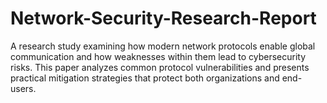# Network-Security-Research-Report
 A research study examining how modern network protocols enable global communication and how weaknesses within them lead to cybersecurity risks. This paper analyzes common protocol vulnerabilities and presents practical mitigation strategies that protect both organizations and end-users.
